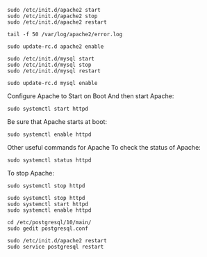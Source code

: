 ```
sudo /etc/init.d/apache2 start
sudo /etc/init.d/apache2 stop
sudo /etc/init.d/apache2 restart
```
```
tail -f 50 /var/log/apache2/error.log
```
```
sudo update-rc.d apache2 enable
```
```
sudo /etc/init.d/mysql start
sudo /etc/init.d/mysql stop
sudo /etc/init.d/mysql restart
```
```
sudo update-rc.d mysql enable
```


Configure Apache to Start on Boot
And then start Apache:
```
sudo systemctl start httpd
```
Be sure that Apache starts at boot:
```
sudo systemctl enable httpd
```
Other useful commands for Apache
To check the status of Apache:
```
sudo systemctl status httpd
```
To stop Apache:
```
sudo systemctl stop httpd
```
```
sudo systemctl stop httpd
sudo systemctl start httpd
sudo systemctl enable httpd
```
```
cd /etc/postgresql/10/main/
sudo gedit postgresql.conf
```
```
sudo /etc/init.d/apache2 restart
sudo service postgresql restart
```